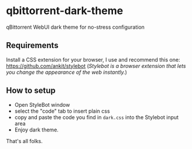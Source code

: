 # qbittorrent-dark-theme
qBittorrent WebUI dark theme for no-stress configuration

## Requirements
Install a CSS extension for your browser, I use and recommend this one: https://github.com/ankit/stylebot (_Stylebot is a browser extension that lets you change the appearance of the web instantly._)

## How to setup
- Open StyleBot window
- select the "code" tab to insert plain css
- copy and paste the code you find in `dark.css` into the Stylebot input area
- Enjoy dark theme.

That's all folks.
